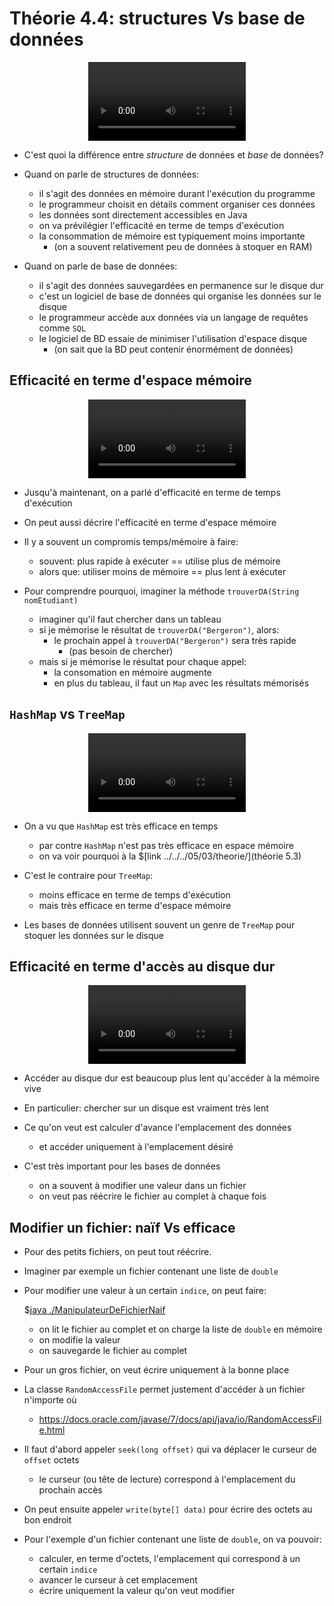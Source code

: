 # Théorie 4.4: structures Vs base de données

<center>
<video width="50%" src="01.mp4" type="video/mp4" controls>
</center>

* C'est quoi la différence entre *structure* de données et *base* de données?

* Quand on parle de structures de données:
    * il s'agit des données en mémoire durant l'exécution du programme
    * le programmeur choisit en détails comment organiser ces données
    * les données sont directement accessibles en Java
    * on va prévilégier l'efficacité en terme de temps d'exécution
    * la consommation de mémoire est typiquement moins importante
        * (on a souvent relativement peu de données à stoquer en RAM)

* Quand on parle de base de données:
    * il s'agit des données sauvegardées en permanence sur le disque dur
    * c'est un logiciel de base de données qui organise les données sur le disque
    * le programmeur accède aux données via un langage de requêtes comme `SQL`
    * le logiciel de BD essaie de minimiser l'utilisation d'espace disque
        * (on sait que la BD peut contenir énormément de données)

## Efficacité en terme d'espace mémoire

<center>
<video src="02.mp4" width="50%"  type="video/mp4" controls>
</center>

* Jusqu'à maintenant, on a parlé d'efficacité en terme de temps d'exécution

* On peut aussi décrire l'efficacité en terme d'espace mémoire

* Il y a souvent un compromis temps/mémoire à faire:
    * souvent: plus rapide à exécuter == utilise plus de mémoire
    * alors que: utiliser moins de mémoire == plus lent à exécuter

* Pour comprendre pourquoi, imaginer la méthode `trouverDA(String nomEtudiant)`
    * imaginer qu'il faut chercher dans un tableau
    * si je mémorise le résultat de `trouverDA("Bergeron")`, alors:
        * le prochain appel à `trouverDA("Bergeron")` sera très rapide
            * (pas besoin de chercher)
    * mais si je mémorise le résultat pour chaque appel:
        * la consomation en mémoire augmente
        * en plus du tableau, il faut un `Map` avec les résultats mémorisés
        

## `HashMap` vs `TreeMap`

<center>
<video src="03.mp4" width="50%"  type="video/mp4" controls>
</center>

* On a vu que `HashMap` est très efficace en temps
    * par contre `HashMap` n'est pas très efficace en espace mémoire
    * on va voir pourquoi à la $[link ../../../05/03/theorie/](théorie 5.3)


* C'est le contraire pour `TreeMap`:
    * moins efficace en terme de temps d'exécution
    * mais très efficace en terme d'espace mémoire

* Les bases de données utilisent souvent un genre de `TreeMap` pour stoquer les données sur le disque

## Efficacité en terme d'accès au disque dur

<center>
<video src="04.mp4" width="50%"  type="video/mp4" controls>
</center>

* Accéder au disque dur est beaucoup plus lent qu'accéder à la mémoire vive

* En particulier: chercher sur un disque est vraiment très lent

* Ce qu'on veut est calculer d'avance l'emplacement des données
    * et accéder uniquement à l'emplacement désiré

* C'est très important pour les bases de données
    * on a souvent à modifier une valeur dans un fichier
    * on veut pas réécrire le fichier au complet à chaque fois


## Modifier un fichier: naïf Vs efficace

* Pour des petits fichiers, on peut tout réécrire.

* Imaginer par exemple un fichier contenant une liste de `double`

* Pour modifier une valeur à un certain `indice`, on peut faire:

    $[java ./ManipulateurDeFichierNaif]()

    * on lit le fichier au complet et on charge la liste de `double` en mémoire
    * on modifie la valeur
    * on sauvegarde le fichier au complet

* Pour un gros fichier, on veut écrire uniquement à la bonne place

* La classe `RandomAccessFile` permet justement d'accéder à un fichier n'importe où
    * https://docs.oracle.com/javase/7/docs/api/java/io/RandomAccessFile.html

* Il faut d'abord appeler `seek(long offset)` qui va déplacer le curseur de `offset` octets
    * le curseur (ou tête de lecture) correspond à l'emplacement du prochain accès

* On peut ensuite appeler `write(byte[] data)` pour écrire des octets au bon endroit

* Pour l'exemple d'un fichier contenant une liste de `double`, on va pouvoir:
    * calculer, en terme d'octets, l'emplacement qui correspond à un certain `indice`
    * avancer le curseur à cet emplacement
    * écrire uniquement la valeur qu'on veut modifier




